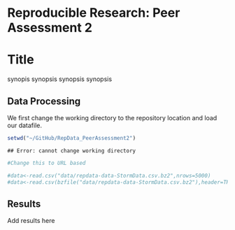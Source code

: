 # Reproducible Research: Peer Assessment 2
# Title

synopis synopsis
synopsis synopsis

## Data Processing
We first change the working directory to the repository location and load our datafile.


```r
setwd("~/GitHub/RepData_PeerAssessment2")
```

```
## Error: cannot change working directory
```

```r
#Change this to URL based

#data<-read.csv("data/repdata-data-StormData.csv.bz2",nrows=5000)
#data<-read.csv(bzfile("data/repdata-data-StormData.csv.bz2"),header=TRUE)
```

## Results
Add results here
